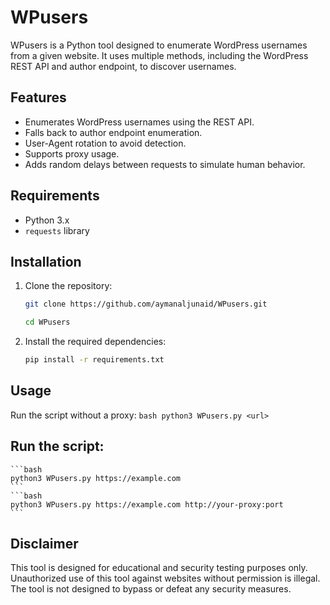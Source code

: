 # WPusers

WPusers is a Python tool designed to enumerate WordPress usernames from a given website. It uses multiple methods, including the WordPress REST API and author endpoint, to discover usernames.

## Features

- Enumerates WordPress usernames using the REST API.
- Falls back to author endpoint enumeration.
- User-Agent rotation to avoid detection.
- Supports proxy usage.
- Adds random delays between requests to simulate human behavior.

## Requirements

- Python 3.x
- `requests` library

## Installation

1. Clone the repository:
    ```bash
    git clone https://github.com/aymanaljunaid/WPusers.git
    ```
    ```bash
    cd WPusers
    ```

2. Install the required dependencies:
    ```bash
    pip install -r requirements.txt
    ```

## Usage

Run the script without a proxy:
    ```bash
    python3 WPusers.py <url>
    ```
    
## Run the script:
    ```bash
    python3 WPusers.py https://example.com
    ```
    ```bash
    python3 WPusers.py https://example.com http://your-proxy:port
    ```

## Disclaimer

This tool is designed for educational and security testing purposes only. Unauthorized use of this tool against websites without permission is illegal. The tool is not designed to bypass or defeat any security measures.
